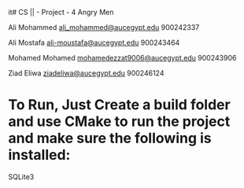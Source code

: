 it# CS || - Project - 4 Angry Men

Ali Mohammed ali_mohammed@aucegypt.edu 900242337 

Ali Mostafa ali-moustafa@aucegypt.edu 900243464  

Mohamed Mohamed mohamedezzat9006@aucegypt.edu 900243906 

Ziad Eliwa ziadeliwa@aucegypt.edu 900246124
 
# To Run, Just Create a build folder and use CMake to run the project and make sure the following is installed: 
SQLite3 

